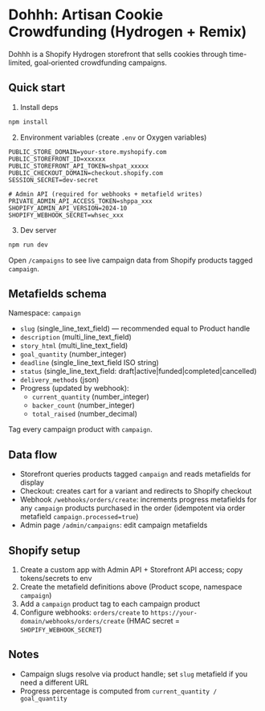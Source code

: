 # Dohhh: Artisan Cookie Crowdfunding (Hydrogen + Remix)

Dohhh is a Shopify Hydrogen storefront that sells cookies through time-limited, goal‑oriented crowdfunding campaigns.

## Quick start

1) Install deps

```bash
npm install
```

2) Environment variables (create `.env` or Oxygen variables)

```
PUBLIC_STORE_DOMAIN=your-store.myshopify.com
PUBLIC_STOREFRONT_ID=xxxxxx
PUBLIC_STOREFRONT_API_TOKEN=shpat_xxxxx
PUBLIC_CHECKOUT_DOMAIN=checkout.shopify.com
SESSION_SECRET=dev-secret

# Admin API (required for webhooks + metafield writes)
PRIVATE_ADMIN_API_ACCESS_TOKEN=shppa_xxx
SHOPIFY_ADMIN_API_VERSION=2024-10
SHOPIFY_WEBHOOK_SECRET=whsec_xxx
```

3) Dev server

```bash
npm run dev
```

Open `/campaigns` to see live campaign data from Shopify products tagged `campaign`.

## Metafields schema

Namespace: `campaign`
- `slug` (single_line_text_field) — recommended equal to Product handle
- `description` (multi_line_text_field)
- `story_html` (multi_line_text_field)
- `goal_quantity` (number_integer)
- `deadline` (single_line_text_field ISO string)
- `status` (single_line_text_field: draft|active|funded|completed|cancelled)
- `delivery_methods` (json)
- Progress (updated by webhook):
  - `current_quantity` (number_integer)
  - `backer_count` (number_integer)
  - `total_raised` (number_decimal)

Tag every campaign product with `campaign`.

## Data flow

- Storefront queries products tagged `campaign` and reads metafields for display
- Checkout: creates cart for a variant and redirects to Shopify checkout
- Webhook `/webhooks/orders/create`: increments progress metafields for any `campaign` products purchased in the order (idempotent via order metafield `campaign.processed=true`)
- Admin page `/admin/campaigns`: edit campaign metafields

## Shopify setup

1) Create a custom app with Admin API + Storefront API access; copy tokens/secrets to env
2) Create the metafield definitions above (Product scope, namespace `campaign`)
3) Add a `campaign` product tag to each campaign product
4) Configure webhooks: `orders/create` to `https://your-domain/webhooks/orders/create` (HMAC secret = `SHOPIFY_WEBHOOK_SECRET`)

## Notes

- Campaign slugs resolve via product handle; set `slug` metafield if you need a different URL
- Progress percentage is computed from `current_quantity / goal_quantity`
